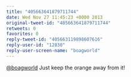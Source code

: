 ```yaml
---
title: "405663641879711744"
date: Wed Nov 27 11:45:23 +0000 2013
original-tweet-id: "405663641879711744"
retweets: 0
favorites: 0
reply-tweet-id: "405663119898607616"
reply-user-id: "12830"
reply-user-screen-name: "boagworld"
---
```

<a href="https://twitter.com/boagworld">@boagworld</a> Just keep the orange away from it!
